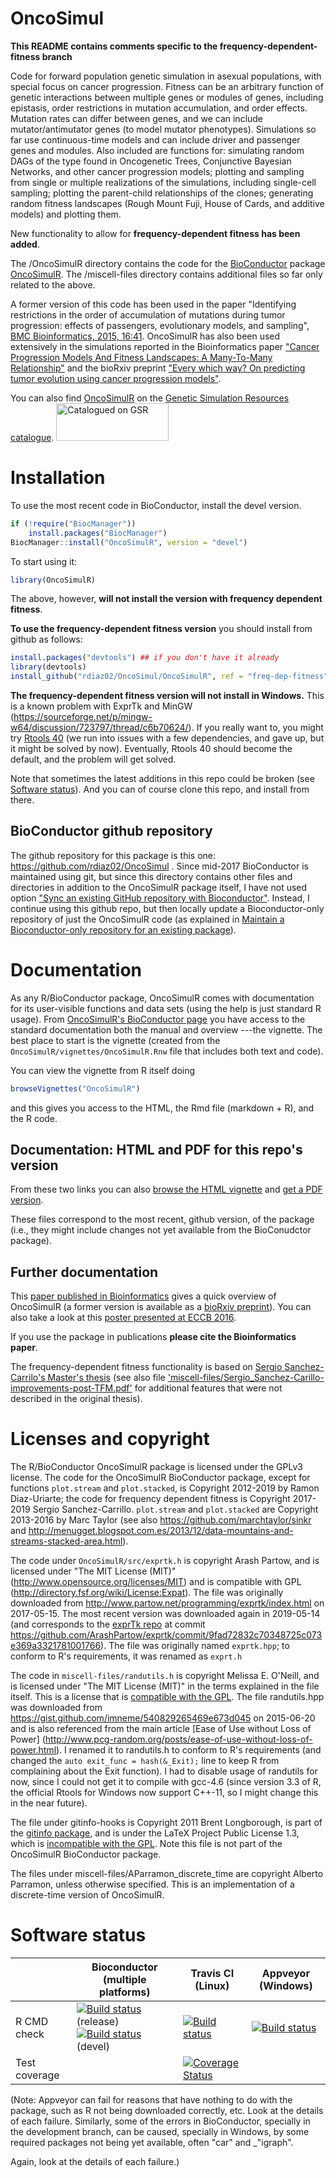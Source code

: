 <!-- [![Travis-CI Build Status](https://travis-ci.org/rdiaz02/OncoSimul.svg?branch=master)](https://travis-ci.org/rdiaz02/OncoSimul) -->
<!-- [![AppVeyor Build Status](https://ci.appveyor.com/api/projects/status/github/rdiaz02/OncoSimul?branch=master&svg=true)](https://ci.appveyor.com/project/rdiaz02/OncoSimul) -->
<!-- [![codecov.io](https://codecov.io/github/rdiaz02/OncoSimul/coverage.svg?branch=master)](https://codecov.io/github/rdiaz02/OncoSimul?branch=master) -->



# OncoSimul

**This README contains comments specific to the
frequency-dependent-fitness branch**

Code for forward population genetic simulation in asexual populations,
with special focus on cancer progression.  Fitness can be an arbitrary
function of genetic interactions between multiple genes or modules of
genes, including epistasis, order restrictions in mutation accumulation,
and order effects.  Mutation rates can differ between genes, and we can
include mutator/antimutator genes (to model mutator
phenotypes). Simulations so far use continuous-time models and can include
driver and passenger genes and modules. Also included are functions for:
simulating random DAGs of the type found in Oncogenetic Trees, Conjunctive
Bayesian Networks, and other cancer progression models; plotting and
sampling from single or multiple realizations of the simulations,
including single-cell sampling; plotting the parent-child relationships of
the clones; generating random fitness landscapes (Rough Mount Fuji, House
of Cards, and additive models) and plotting them.

New functionality to allow for **frequency-dependent fitness has been
added**.


The /OncoSimulR directory contains the code for the [BioConductor](http://www.bioconductor.org) package
[OncoSimulR](http://www.bioconductor.org/packages/devel/bioc/html/OncoSimulR.html). The
/miscell-files directory contains additional files so far only related to
the above.


A former version of this code has been used in the paper "Identifying
restrictions in the order of accumulation of mutations during tumor
progression: effects of passengers, evolutionary models, and
sampling",
[BMC Bioinformatics, 2015, 16:41](http://www.biomedcentral.com/1471-2105/16/41).
OncoSimulR has also been used extensively in the simulations reported in
the Bioinformatics 
paper
["Cancer Progression Models And Fitness Landscapes: A Many-To-Many
Relationship"](https://doi.org/10.1093/bioinformatics/btx663) and the
bioRxiv preprint 
["Every which way? On predicting tumor evolution using cancer progression models"](https://doi.org/10.1101/371039).




You can also find
[OncoSimulR](https://popmodels.cancercontrol.cancer.gov/gsr/packages/oncosimulr/)
on the [Genetic Simulation Resources
catalogue](https://popmodels.cancercontrol.cancer.gov/gsr/).
<a href="http://popmodels.cancercontrol.cancer.gov/gsr/"><img src="http://popmodels.cancercontrol.cancer.gov/gsr/static/img/gsr_tile.jpg" alt="Catalogued on GSR" width="180" height="60" /></a>

# Installation


To use the most recent code in BioConductor, install the devel version.

```r
if (!require("BiocManager"))
    install.packages("BiocManager")
BiocManager::install("OncoSimulR", version = "devel")

```


<!-- <\!-- that I regard as stable you first need to [use -\-> -->
<!-- <\!-- a development version of Bioconductor](http://www.bioconductor.org/developers/how-to/useDevel/). Most -\-> -->
<!-- <\!-- of the time, from R you only need to do: -\-> -->


<!-- ```r -->
<!--     library(BiocInstaller)  -->
<!--     useDevel() -->

<!-- ``` -->

<!-- Then the next code will install the development version of the package and -->
<!-- its dependencies, if needed: -->


<!-- ```r -->
<!--     source("http://bioconductor.org/biocLite.R") -->
<!--     biocLite("OncoSimulR") -->
<!-- ``` -->

To start using it:

```r
library(OncoSimulR)
```

The above, however, **will not install the version with frequency
dependent fitness**.

**To use the frequency-dependent fitness version** you should install from github
as follows:
<!-- (and this might be newer than the BioC code) -->

```r
install.packages("devtools") ## if you don't have it already
library(devtools)
install_github("rdiaz02/OncoSimul/OncoSimulR", ref = "freq-dep-fitness")
``` 

**The frequency-dependent fitness version will not install in Windows.**
This is a known problem with ExprTk and MinGW
(https://sourceforge.net/p/mingw-w64/discussion/723797/thread/c6b70624/). If
you really want to, you might try [Rtools
40](https://cran.r-project.org/bin/windows/testing/rtools40.html) (we run
into issues with a few dependencies, and gave up, but it might be solved
by now). Eventually, Rtools 40 should become the default, and the problem
will get solved.



Note that sometimes the latest additions in this repo could be broken (see
[Software status](#software-status)). And you can of course clone this
repo, and install from there.


## BioConductor github repository

The github repository for this package is this one:
https://github.com/rdiaz02/OncoSimul . Since mid-2017 BioConductor is
maintained using git, but since this directory contains other files and
directories in addition to the OncoSimulR package itself, I have not used
option ["Sync an existing GitHub repository with
Bioconductor"](https://www.bioconductor.org/developers/how-to/git/sync-existing-repositories). Instead,
I continue using this github repo, but then locally update a
Bioconductor-only repository of just the OncoSimulR code (as explained in
[Maintain a Bioconductor-only repository for an existing
package](https://www.bioconductor.org/developers/how-to/git/maintain-bioc-only/)).

# Documentation


As any R/BioConductor package, OncoSimulR comes with documentation for its
user-visible functions and data sets (using the help is just standard R
usage). From
[OncoSimulR's BioConductor page](https://www.bioconductor.org/packages/devel/bioc/html/OncoSimulR.html)
you have access to the standard documentation both the manual and overview
---the vignette. The best place to start is the vignette (created from the
`OncoSimulR/vignettes/OncoSimulR.Rnw` file that includes both text and
code).

<!-- you can obtain the  -->
<!-- [PDF reference manual](http://www.bioconductor.org/packages/3.2/bioc/manuals/OncoSimulR/man/OncoSimulR.pdf). A -->
<!-- better place to start, though, is the long vignette, with commented -->
<!-- examples (and created from the `OncoSimulR/vignettes/OncoSimulR.Rnw` file -->
<!-- that includes both text and code). Here is -->
<!-- [the vignette as PDF](http://www.bioconductor.org/packages/devel/bioc/vignettes/OncoSimulR/inst/doc/OncoSimulR.pdf), -->
<!-- from the BioConductor site (the development branch). -->


You can view the vignette from R itself doing


```r
browseVignettes("OncoSimulR")
```

and this gives you access to the HTML, the Rmd file (markdown + R), and the R code.

## Documentation: HTML and PDF for this repo's version


From these two links you can also
[browse the HTML vignette](https://rdiaz02.github.io/OncoSimul/OncoSimulR.html)
and [get a PDF version](https://rdiaz02.github.io/OncoSimul/pdfs/OncoSimulR.pdf).

These files correspond to the most recent, github version, of the package
(i.e., they might include changes not yet available from the BioConudctor
package).


## Further documentation

This [paper published in Bioinformatics](https://doi.org/10.1093/bioinformatics/btx077)
gives a quick overview of OncoSimulR (a former version is available as a 
[bioRxiv preprint](http://biorxiv.org/content/early/2016/08/14/069500)). You can also take a look at this
[poster presented at ECCB 2016](http://dx.doi.org/10.7490/f1000research.1112860.1).


If you use the package in publications **please cite the Bioinformatics paper**.


The frequency-dependent fitness functionality is based on [Sergio
Sanchez-Carrilo's Master's
thesis](https://repositorio.uam.es/handle/10486/685417) (see also file
['miscell-files/Sergio_Sanchez-Carillo-improvements-post-TFM.pdf'](miscell-files/Sergio_Sanchez-Carillo-improvements-post-TFM.pdf)
for additional features that were not described in the original thesis).

# Licenses and copyright


The R/BioConductor OncoSimulR package is licensed under the GPLv3
license. The code for the OncoSimulR BioConductor package, except for
functions `plot.stream` and `plot.stacked`, is Copyright 2012-2019 by
Ramon Diaz-Uriarte; the code for frequency dependent fitness is Copyright
2017-2019 Sergio Sanchez-Carrillo. `plot.stream` and `plot.stacked` are
Copyright 2013-2016 by Marc Taylor (see also
https://github.com/marchtaylor/sinkr and
http://menugget.blogspot.com.es/2013/12/data-mountains-and-streams-stacked-area.html).


The code under `OncoSimulR/src/exprtk.h` is copyright Arash Partow, and is
licensed under "The MIT License (MIT)"
(http://www.opensource.org/licenses/MIT) and is compatible with GPL
(http://directory.fsf.org/wiki/License:Expat). The file was originally
downloaded from http://www.partow.net/programming/exprtk/index.html on
2017-05-15. The most recent version was downloaded again in 2019-05-14
(and corresponds to the [exprTk
repo](https://github.com/ArashPartow/exprtk) at commit
https://github.com/ArashPartow/exprtk/commit/9fad72832c70348725c073e369a3321781001766). The
file was originally named `exprtk.hpp`; to conform to R's requirements, it
was renamed as `exprt.h`



The code in `miscell-files/randutils.h` is copyright Melissa E. O'Neill,
and is licensed under "The MIT License (MIT)" in the terms explained in
the file itself. This is a license that is
[compatible with the GPL](http://directory.fsf.org/wiki/License:Expat).
The file randutils.hpp was downloaded from
https://gist.github.com/imneme/540829265469e673d045 on 2015-06-20 and is
also referenced from the main article [Ease of Use without Loss of Power]
(http://www.pcg-random.org/posts/ease-of-use-without-loss-of-power.html). I
renamed it to randutils.h to conform to R's requirements (and changed the
`auto exit_func = hash(&_Exit);` line to keep R from complaining about the
Exit function). I had to disable usage of randutils for now, since I could
not get it to compile with gcc-4.6 (since version 3.3 of R, 
the official Rtools for Windows now support C++-11, so I might change 
this in the near future).



The file under gitinfo-hooks is Copyright 2011 Brent Longborough, is
part of the
[gitinfo package](https://www.ctan.org/tex-archive/macros/latex/contrib/gitinfo?lang=en),
and is under the LaTeX Project Public License 1.3, which is
[incompatible with the GPL](http://directory.fsf.org/wiki/License:LPPLv1.3a). Note
this file is not part of the OncoSimulR BioConductor package.


The files under miscell-files/AParramon_discrete_time are copyright
Alberto Parramon, unless otherwise specified. This is an implementation of
a discrete-time version of OncoSimulR.


# Software status


|             | Bioconductor (multiple platforms)   | Travis CI  (Linux)  | Appveyor (Windows)  |
| ------------- | ------------------- | ------------- | ---------------- |
| R CMD check   | <a href="http://bioconductor.org/checkResults/release/bioc-LATEST/OncoSimulR/"><img border="0" src="http://bioconductor.org/shields/build/release/bioc/OncoSimulR.svg" alt="Build status"></a> (release)</br><a href="http://bioconductor.org/checkResults/devel/bioc-LATEST/OncoSimulR/"><img border="0" src="http://bioconductor.org/shields/build/devel/bioc/OncoSimulR.svg" alt="Build status"></a> (devel) | <a href="https://travis-ci.org/rdiaz02/OncoSimul"><img src="https://travis-ci.org/rdiaz02/OncoSimul.svg?branch=master" alt="Build status"></a> | <a href="https://ci.appveyor.com/project/rdiaz02/OncoSimul"><img src="https://ci.appveyor.com/api/projects/status/github/rdiaz02/OncoSimul?branch=master&svg=true" alt="Build status"></a> |
| Test coverage |                     | <a href="https://codecov.io/github/rdiaz02/OncoSimul?branch=master"><img src="https://codecov.io/github/rdiaz02/OncoSimul/coverage.svg?branch=master" alt="Coverage Status"/></a>   |                  |

(Note: Appveyor can fail for reasons that have nothing to do with the
package, such as R not being downloaded correctly, etc. Look at the
details of each failure. Similarly, some of the errors in BioConductor,
specially in the development branch, can be caused, specially in Windows,
by some required packages not being yet available, often "car" and
_"igraph". <!--            Finally, some failures in Travis can be caused by timeouts in -->
<!-- the coverage tests ---tests that run in about 5 minutes on my laptop, but -->
<!-- can occasionally apparently take longer than the maximum time for jobs -->
<!-- under Travis. --> Again, look at the details of each failure.)

<!-- Based on https://raw.githubusercontent.com/Bioconductor-mirror/illuminaio/master/README.md -->

<!-- [![Travis-CI Build Status](https://travis-ci.org/rdiaz02/OncoSimul.svg?branch=master)](https://travis-ci.org/rdiaz02/OncoSimul) -->
<!-- [![AppVeyor Build Status](https://ci.appveyor.com/api/projects/status/github/rdiaz02/OncoSimul?branch=master&svg=true)](https://ci.appveyor.com/project/rdiaz02/OncoSimul) -->
<!-- [![codecov.io](https://codecov.io/github/rdiaz02/OncoSimul/coverage.svg?branch=master)](https://codecov.io/github/rdiaz02/OncoSimul?branch=master) -->

